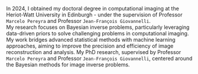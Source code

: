 <!-- I am a Research Associate at `Heriot-Watt University` in Edinburgh, UK. My research focuses on Bayesian inverse problems, particularly leveraging data-driven priors, with a primary application in computational imaging. -->
In 2024, I obtained my doctoral degree in computational imaging at the Heriot-Watt University in Edinburgh - under the supervision of Professor `Marcelo Pereyra` and Professor `Jean-François Giovannelli`.  
My research focuses on Bayesian inverse problems, particularly leveraging data-driven priors to solve challenging problems in computational imaging. My work bridges advanced statistical methods with machine learning approaches, aiming to improve the precision and efficiency of image reconstruction and analysis. My PhD research, supervised by Professor `Marcelo Pereyra` and Professor `Jean-François Giovannelli`, centered around the Bayesian methods for image inverse problems.

<!-- I am actively seeking postdoctoral opportunities in computational imaging, Bayesian methods, or related interdisciplinary fields, where I can further contribute to advancements in imaging science, signal processing, or applied mathematics. -->
